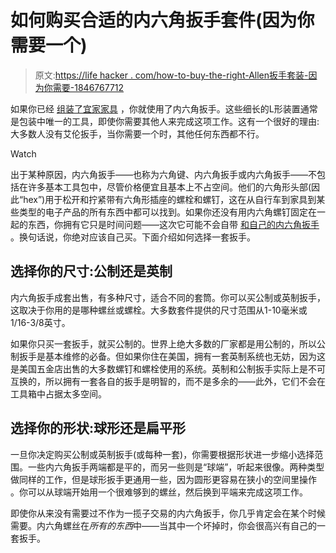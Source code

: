 # 如何购买合适的内六角扳手套件(因为你需要一个)

> 原文:[https://life hacker . com/how-to-buy-the-right-Allen扳手套装-因为你需要-1846767712](https://lifehacker.com/how-to-buy-the-right-allen-wrench-set-because-you-need-1846767712)

如果你已经 [组装了宜家家具](https://lifehacker.com/watch-out-for-the-hardest-to-assemble-ikea-furniture-1819229551) ，你就使用了内六角扳手。这些细长的L形装置通常是包装中唯一的工具，即使你需要其他人来完成这项工作。这有一个很好的理由:大多数人没有艾伦扳手，当你需要一个时，其他任何东西都不行。

Watch

出于某种原因，内六角扳手——也称为六角键、内六角扳手或内六角扳手——不包括在许多基本工具包中，尽管价格便宜且基本上不占空间。他们的六角形头部(因此“hex”)用于松开和拧紧带有六角形插座的螺栓和螺钉，这在从自行车到家具到某些类型的电子产品的所有东西中都可以找到。如果你还没有用内六角螺钉固定在一起的东西，你拥有它只是时间问题——这次它可能不会自带 [和自己的内六角扳手](https://lifehacker.com/tape-that-allen-wrench-to-the-bottom-of-whatever-it-cam-1794251365) 。换句话说，你绝对应该自己买。下面介绍如何选择一套扳手。

## 选择你的尺寸:公制还是英制

内六角扳手成套出售，有多种尺寸，适合不同的套筒。你可以买公制或英制扳手，这取决于你用的是哪种螺丝或螺栓。大多数套件提供的尺寸范围从1-10毫米或1/16-3/8英寸。

如果你只买一套扳手，就买公制的。世界上绝大多数的厂家都是用公制的，所以公制扳手是基本维修的必备。但如果你住在美国，拥有一套英制系统也无妨，因为这是美国五金店出售的大多数螺钉和螺栓使用的系统。英制和公制扳手实际上是不可互换的，所以拥有一套各自的扳手是明智的，而不是多余的——此外，它们不会在工具箱中占据太多空间。

## 选择你的形状:球形还是扁平形

一旦你决定购买公制或英制扳手(或每种一套)，你需要根据形状进一步缩小选择范围。一些内六角扳手两端都是平的，而另一些则是“球端”，听起来很像。两种类型做同样的工作，但是球形扳手更通用一些，因为圆形更容易在狭小的空间里操作 。你可以从球端开始用一个很难够到的螺丝，然后换到平端来完成这项工作。

即使你从来没有需要过不作为一揽子交易的内六角扳手，你几乎肯定会在某个时候需要。内六角螺丝在*所有的东西*中——当其中一个坏掉时，你会很高兴有自己的一套扳手。